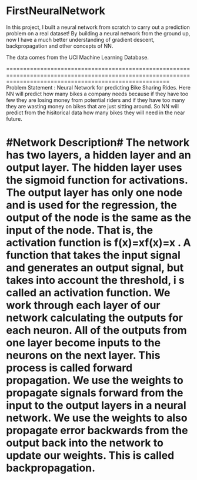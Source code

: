 # FirstNeuralNetwork
In this project, I built a neural network from scratch to carry out a prediction problem on a real dataset! 
By building a neural network from the ground up, now I have a much better understanding of gradient descent, 
backpropagation and other concepts of NN.

The data comes from the UCI Machine Learning Database.

============================================================================================================================================================  
Problem Statement : Neural Network for predicting Bike Sharing Rides. Here NN will predict how many bikes 
a company needs because if they have too few they are losing money from potential riders 
and if they have too many they are wasting money on bikes that are just sitting around. 
So NN will predict from the hisitorical data how many bikes they will need in the near future.

#Network Description# The network has two layers, a hidden layer and an output layer. The hidden layer 
uses the sigmoid function for activations. The output layer has only one node and is used for the regression, 
the output of the node is the same as the input of the node. That is, the activation function is f(x)=xf(x)=x . 
A function that takes the input signal and generates an output signal, but takes into account the threshold, i
s called an activation function. We work through each layer of our network calculating the outputs for each neuron. 
All of the outputs from one layer become inputs to the neurons on the next layer. This process is called forward propagation. 
We use the weights to propagate signals forward from the input to the output layers in a neural network. 
We use the weights to also propagate error backwards from the output back into the network to update our weights. 
This is called backpropagation.
============================================================================================================================================================  
